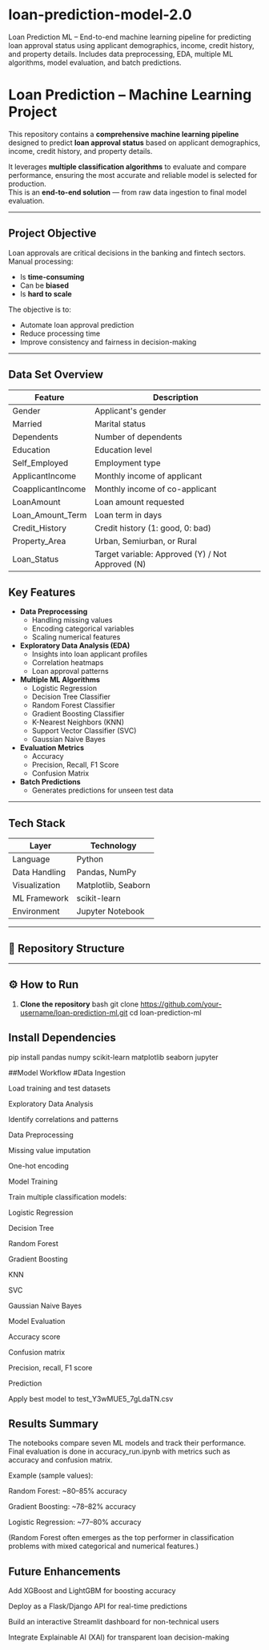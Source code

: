# loan-prediction-model-2.0
Loan Prediction ML – End-to-end machine learning pipeline for predicting loan approval status using applicant demographics, income, credit history, and property details. Includes data preprocessing, EDA, multiple ML algorithms, model evaluation, and batch predictions.
#  Loan Prediction – Machine Learning Project

This repository contains a **comprehensive machine learning pipeline** designed to predict **loan approval status** based on applicant demographics, income, credit history, and property details.  

It leverages **multiple classification algorithms** to evaluate and compare performance, ensuring the most accurate and reliable model is selected for production.  
This is an **end-to-end solution** — from raw data ingestion to final model evaluation.

---

##  Project Objective

Loan approvals are critical decisions in the banking and fintech sectors. Manual processing:
- Is **time-consuming**
- Can be **biased**
- Is **hard to scale**

The objective is to:
- Automate loan approval prediction
- Reduce processing time
- Improve consistency and fairness in decision-making

---

## Data Set Overview

| Feature            | Description                                      |
| ------------------ | ------------------------------------------------ |
| Gender             | Applicant's gender                               |
| Married            | Marital status                                   |
| Dependents         | Number of dependents                             |
| Education          | Education level                                  |
| Self\_Employed     | Employment type                                  |
| ApplicantIncome    | Monthly income of applicant                      |
| CoapplicantIncome  | Monthly income of co-applicant                   |
| LoanAmount         | Loan amount requested                            |
| Loan\_Amount\_Term | Loan term in days                                |
| Credit\_History    | Credit history (1: good, 0: bad)                 |
| Property\_Area     | Urban, Semiurban, or Rural                       |
| Loan\_Status       | Target variable: Approved (Y) / Not Approved (N) |


##  Key Features

- **Data Preprocessing**
  - Handling missing values
  - Encoding categorical variables
  - Scaling numerical features
- **Exploratory Data Analysis (EDA)**
  - Insights into loan applicant profiles
  - Correlation heatmaps
  - Loan approval patterns
- **Multiple ML Algorithms**
  - Logistic Regression
  - Decision Tree Classifier
  - Random Forest Classifier
  - Gradient Boosting Classifier
  - K-Nearest Neighbors (KNN)
  - Support Vector Classifier (SVC)
  - Gaussian Naive Bayes
- **Evaluation Metrics**
  - Accuracy
  - Precision, Recall, F1 Score
  - Confusion Matrix
- **Batch Predictions**
  - Generates predictions for unseen test data

---

##  Tech Stack

| Layer           | Technology |
|-----------------|------------|
| Language        | Python     |
| Data Handling   | Pandas, NumPy |
| Visualization   | Matplotlib, Seaborn |
| ML Framework    | scikit-learn |
| Environment     | Jupyter Notebook |

---

## 📂 Repository Structure


---

## ⚙️ How to Run

1. **Clone the repository**
bash
git clone https://github.com/your-username/loan-prediction-ml.git
cd loan-prediction-ml

## Install Dependencies
pip install pandas numpy scikit-learn matplotlib seaborn jupyter

##Model Workflow
#Data Ingestion

Load training and test datasets

Exploratory Data Analysis

Identify correlations and patterns

Data Preprocessing

Missing value imputation

One-hot encoding

Model Training

Train multiple classification models:

Logistic Regression

Decision Tree

Random Forest

Gradient Boosting

KNN

SVC

Gaussian Naive Bayes

Model Evaluation

Accuracy score

Confusion matrix

Precision, recall, F1 score

Prediction

Apply best model to test_Y3wMUE5_7gLdaTN.csv

## Results Summary
The notebooks compare seven ML models and track their performance.
Final evaluation is done in accuracy_run.ipynb with metrics such as accuracy and confusion matrix.

Example (sample values):

Random Forest: ~80–85% accuracy

Gradient Boosting: ~78–82% accuracy

Logistic Regression: ~77–80% accuracy

(Random Forest often emerges as the top performer in classification problems with mixed categorical and numerical features.)

## Future Enhancements
Add XGBoost and LightGBM for boosting accuracy

Deploy as a Flask/Django API for real-time predictions

Build an interactive Streamlit dashboard for non-technical users

Integrate Explainable AI (XAI) for transparent loan decision-making

